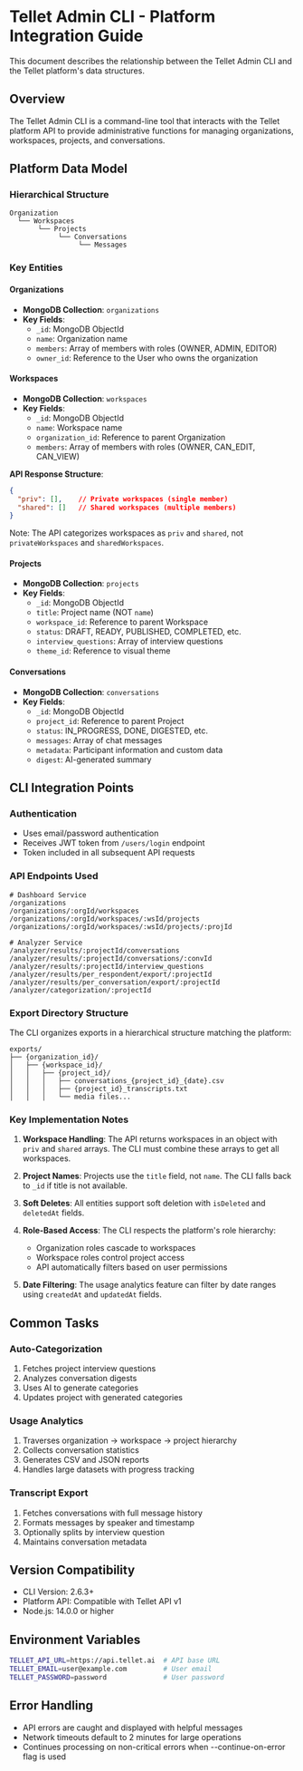 # Tellet Admin CLI - Platform Integration Guide

This document describes the relationship between the Tellet Admin CLI and the Tellet platform's data structures.

## Overview

The Tellet Admin CLI is a command-line tool that interacts with the Tellet platform API to provide administrative functions for managing organizations, workspaces, projects, and conversations.

## Platform Data Model

### Hierarchical Structure
```
Organization
  └── Workspaces
       └── Projects
            └── Conversations
                 └── Messages
```

### Key Entities

#### Organizations
- **MongoDB Collection**: `organizations`
- **Key Fields**:
  - `_id`: MongoDB ObjectId
  - `name`: Organization name
  - `members`: Array of members with roles (OWNER, ADMIN, EDITOR)
  - `owner_id`: Reference to the User who owns the organization

#### Workspaces
- **MongoDB Collection**: `workspaces`
- **Key Fields**:
  - `_id`: MongoDB ObjectId
  - `name`: Workspace name
  - `organization_id`: Reference to parent Organization
  - `members`: Array of members with roles (OWNER, CAN_EDIT, CAN_VIEW)

**API Response Structure**:
```json
{
  "priv": [],    // Private workspaces (single member)
  "shared": []   // Shared workspaces (multiple members)
}
```
Note: The API categorizes workspaces as `priv` and `shared`, not `privateWorkspaces` and `sharedWorkspaces`.

#### Projects
- **MongoDB Collection**: `projects`
- **Key Fields**:
  - `_id`: MongoDB ObjectId
  - `title`: Project name (NOT `name`)
  - `workspace_id`: Reference to parent Workspace
  - `status`: DRAFT, READY, PUBLISHED, COMPLETED, etc.
  - `interview_questions`: Array of interview questions
  - `theme_id`: Reference to visual theme

#### Conversations
- **MongoDB Collection**: `conversations`
- **Key Fields**:
  - `_id`: MongoDB ObjectId
  - `project_id`: Reference to parent Project
  - `status`: IN_PROGRESS, DONE, DIGESTED, etc.
  - `messages`: Array of chat messages
  - `metadata`: Participant information and custom data
  - `digest`: AI-generated summary

## CLI Integration Points

### Authentication
- Uses email/password authentication
- Receives JWT token from `/users/login` endpoint
- Token included in all subsequent API requests

### API Endpoints Used
```
# Dashboard Service
/organizations
/organizations/:orgId/workspaces
/organizations/:orgId/workspaces/:wsId/projects
/organizations/:orgId/workspaces/:wsId/projects/:projId

# Analyzer Service
/analyzer/results/:projectId/conversations
/analyzer/results/:projectId/conversations/:convId
/analyzer/results/:projectId/interview_questions
/analyzer/results/per_respondent/export/:projectId
/analyzer/results/per_conversation/export/:projectId
/analyzer/categorization/:projectId
```

### Export Directory Structure
The CLI organizes exports in a hierarchical structure matching the platform:
```
exports/
├── {organization_id}/
│   ├── {workspace_id}/
│   │   ├── {project_id}/
│   │   │   ├── conversations_{project_id}_{date}.csv
│   │   │   ├── {project_id}_transcripts.txt
│   │   │   └── media files...
```

### Key Implementation Notes

1. **Workspace Handling**: The API returns workspaces in an object with `priv` and `shared` arrays. The CLI must combine these arrays to get all workspaces.

2. **Project Names**: Projects use the `title` field, not `name`. The CLI falls back to `_id` if title is not available.

3. **Soft Deletes**: All entities support soft deletion with `isDeleted` and `deletedAt` fields.

4. **Role-Based Access**: The CLI respects the platform's role hierarchy:
   - Organization roles cascade to workspaces
   - Workspace roles control project access
   - API automatically filters based on user permissions

5. **Date Filtering**: The usage analytics feature can filter by date ranges using `createdAt` and `updatedAt` fields.

## Common Tasks

### Auto-Categorization
1. Fetches project interview questions
2. Analyzes conversation digests
3. Uses AI to generate categories
4. Updates project with generated categories

### Usage Analytics
1. Traverses organization → workspace → project hierarchy
2. Collects conversation statistics
3. Generates CSV and JSON reports
4. Handles large datasets with progress tracking

### Transcript Export
1. Fetches conversations with full message history
2. Formats messages by speaker and timestamp
3. Optionally splits by interview question
4. Maintains conversation metadata

## Version Compatibility
- CLI Version: 2.6.3+
- Platform API: Compatible with Tellet API v1
- Node.js: 14.0.0 or higher

## Environment Variables
```bash
TELLET_API_URL=https://api.tellet.ai  # API base URL
TELLET_EMAIL=user@example.com         # User email
TELLET_PASSWORD=password              # User password
```

## Error Handling
- API errors are caught and displayed with helpful messages
- Network timeouts default to 2 minutes for large operations
- Continues processing on non-critical errors when --continue-on-error flag is used
